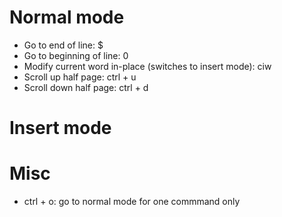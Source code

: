 # Normal mode
- Go to end of line: $
- Go to beginning of line: 0
- Modify current word in-place (switches to insert mode): ciw
- Scroll up half page: ctrl + u
- Scroll down half page: ctrl + d 

# Insert mode

# Misc
- ctrl + o: go to normal mode for one commmand only

